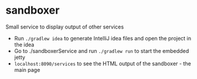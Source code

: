 # sandboxer

Small service to display output of other services

* Run `./gradlew idea` to generate IntelliJ idea files and open the project in the idea
* Go to ./sandboxerService and run `./gradlew run` to start the embedded jetty
* `localhost:8090/services` to see the HTML output of the sandboxer - the main page
